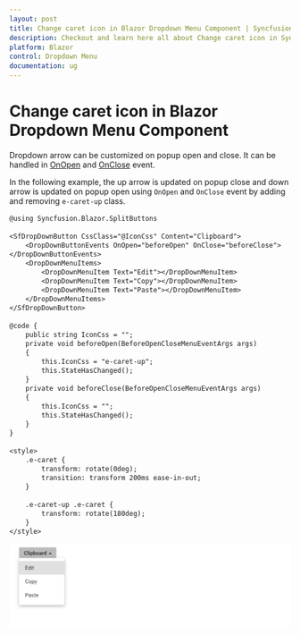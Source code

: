 ```yaml
---
layout: post
title: Change caret icon in Blazor Dropdown Menu Component | Syncfusion
description: Checkout and learn here all about Change caret icon in Syncfusion Blazor Dropdown Menu component and more.
platform: Blazor
control: Dropdown Menu
documentation: ug
---
```


# Change caret icon in Blazor Dropdown Menu Component

Dropdown arrow can be customized on popup open and close. It can be handled in [OnOpen](https://help.syncfusion.com/cr/blazor/Syncfusion.Blazor.SplitButtons.DropDownButtonEvents.html#Syncfusion_Blazor_SplitButtons_DropDownButtonEvents_OnOpen) and [OnClose](https://help.syncfusion.com/cr/blazor/Syncfusion.Blazor.SplitButtons.DropDownButtonEvents.html#Syncfusion_Blazor_SplitButtons_DropDownButtonEvents_OnClose) event.

In the following example, the up arrow is updated on popup close and down arrow is updated on popup open using `OnOpen` and `OnClose` event by adding and removing `e-caret-up` class.

```cshtml
@using Syncfusion.Blazor.SplitButtons

<SfDropDownButton CssClass="@IconCss" Content="Clipboard">
    <DropDownButtonEvents OnOpen="beforeOpen" OnClose="beforeClose"></DropDownButtonEvents>
    <DropDownMenuItems>
        <DropDownMenuItem Text="Edit"></DropDownMenuItem>
        <DropDownMenuItem Text="Copy"></DropDownMenuItem>
        <DropDownMenuItem Text="Paste"></DropDownMenuItem>
    </DropDownMenuItems>
</SfDropDownButton>

@code {
    public string IconCss = "";
    private void beforeOpen(BeforeOpenCloseMenuEventArgs args)
    {
        this.IconCss = "e-caret-up";
        this.StateHasChanged();
    }
    private void beforeClose(BeforeOpenCloseMenuEventArgs args)
    {
        this.IconCss = "";
        this.StateHasChanged();
    }
}

<style>
    .e-caret {
        transform: rotate(0deg);
        transition: transform 200ms ease-in-out;
    }

    .e-caret-up .e-caret {
        transform: rotate(180deg);
    }
</style>

```



![Changing Caret Icon in Blazor DropDownMenu](./../images/blazor-dropdownmenu-caret-icon.png)